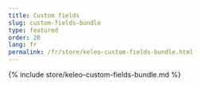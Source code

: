 ```yaml
---
title: Custom fields
slug: custom-fields-bundle
type: featured
order: 20
lang: fr
permalink: /fr/store/keleo-custom-fields-bundle.html
---
```


{% include store/keleo-custom-fields-bundle.md %}
